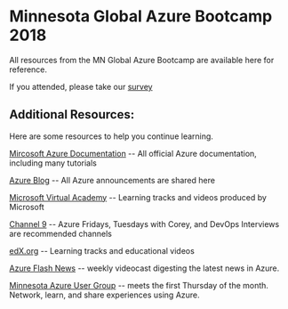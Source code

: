 # Minnesota Global Azure Bootcamp 2018
All resources from the MN Global Azure Bootcamp are available here for reference.

If you attended, please take our [survey](http://www.aka.ms/mngab)

## Additional Resources:
Here are some resources to help you continue learning.

[Mircosoft Azure Documentation](https://docs.microsoft.com/en-us/azure/) -- All official Azure documentation, including many tutorials

[Azure Blog](https://azure.microsoft.com/en-us/blog/) -- All Azure announcements are shared here

[Microsoft Virtual Academy](https://mva.microsoft.com/) -- Learning tracks and videos produced by Microsoft

[Channel 9](https://channel9.msdn.com/) -- Azure Fridays, Tuesdays with Corey, and DevOps Interviews are recommended channels

[edX.org](https://www.edx.org/) -- Learning tracks and educational videos

[Azure Flash News](http://azureflashnews.com/) -- weekly videocast digesting the latest news in Azure.

[Minnesota Azure User Group](https://www.meetup.com/Minneapolis-Azure-Cloud-Computing-Meetup/) -- meets the first Thursday of the month. Network, learn, and share experiences using Azure.
